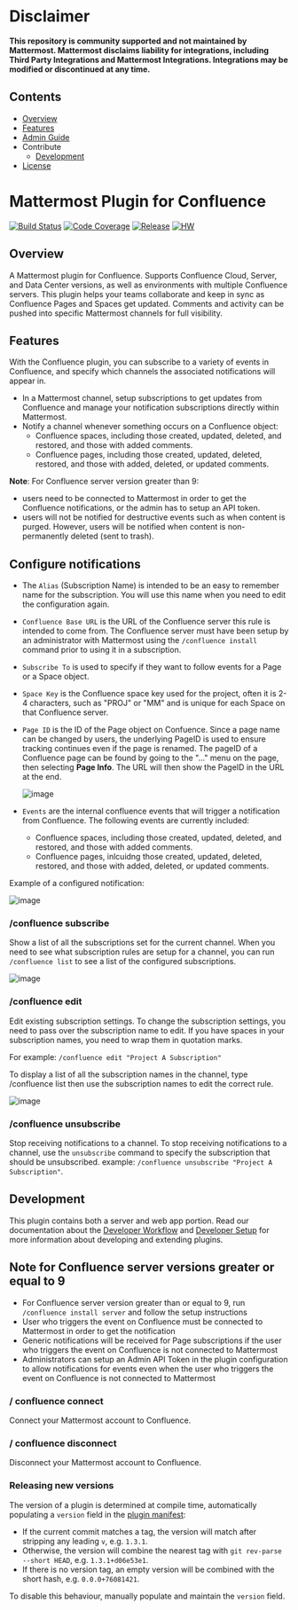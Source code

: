 # Disclaimer

**This repository is community supported and not maintained by Mattermost. Mattermost disclaims liability for integrations, including Third Party Integrations and Mattermost Integrations. Integrations may be modified or discontinued at any time.**

## Contents

- [Overview](#overview)
- [Features](#features)
- [Admin Guide](/docs/admin-guide.md)
- Contribute
  - [Development](#development)
- [License](/LICENSE)

# Mattermost Plugin for Confluence 

[![Build Status](https://img.shields.io/circleci/project/github/mattermost/mattermost-plugin-confluence/master)](https://circleci.com/gh/mattermost/mattermost-plugin-confluence)
[![Code Coverage](https://img.shields.io/codecov/c/github/mattermost/mattermost-plugin-confluence/master)](https://codecov.io/gh/mattermost/mattermost-plugin-confluence)
[![Release](https://img.shields.io/github/v/release/mattermost/mattermost-plugin-confluence)](https://github.com/mattermost/mattermost-plugin-confluence/releases/latest)
[![HW](https://img.shields.io/github/issues/mattermost/mattermost-plugin-confluence/Up%20For%20Grabs?color=dark%20green&label=Help%20Wanted)](https://github.com/mattermost/mattermost-plugin-confluence/issues?q=is%3Aissue+is%3Aopen+sort%3Aupdated-desc+label%3A%22Up+For+Grabs%22+label%3A%22Help+Wanted%22)

## Overview

A Mattermost plugin for Confluence. Supports Confluence Cloud, Server, and Data Center versions, as well as environments with multiple Confluence servers. This plugin helps your teams collaborate and keep in sync as Confluence Pages and Spaces get updated. Comments and activity can be pushed into specific Mattermost channels for full visibility. 

## Features

With the Confluence plugin, you can subscribe to a variety of events in Confluence, and specify which channels the associated notifications will appear in. 

- In a Mattermost channel, setup subscriptions to get updates from Confluence and manage your notification subscriptions directly within Mattermost.
- Notify a channel whenever something occurs on a Confluence object:
  - Confluence spaces, including those created, updated, deleted, and restored, and those with added comments.
  - Confluence pages, including those created, updated, deleted, restored, and those with added, deleted, or updated comments.

**Note**: For Confluence server version greater than 9:
- users need to be connected to Mattermost in order to get the Confluence notifications, or the admin has to setup an API token.
- users will not be notified for destructive events such as when content is purged. However, users will be notified when content is non-permanently deleted (sent to trash).

## Configure notifications

- The ``Alias`` (Subscription Name) is intended to be an easy to remember name for the subscription. You will use this name when you need to edit the configuration again. 

- `Confluence Base URL` is the URL of the Confluence server this rule is intended to come from. The Confluence server must have been setup by an administrator with Mattermost using the `/confluence install` command prior to using it in a subscription.

- `Subscribe To` is used to specify if they want to follow events for a Page or a Space object. 

- `Space Key` is the Confluence space key used for the project, often it is 2-4 characters, such as "PROJ" or "MM" and is unique for each Space on that Confluence server.

- `Page ID` is the ID of the Page object on Confuence. Since a page name can be changed by users, the underlying PageID is used to ensure tracking continues even if the page is renamed. The pageID of a Confluence page can be found by going to the "..." menu on the page, then selecting **Page Info**. The URL will then show the PageID in the URL at the end.

    ![image](https://github.com/mattermost/mattermost-plugin-confluence/assets/74422101/9314abd2-8562-456e-9661-7f23c91db206)
    
- `Events` are the internal confluence events that will trigger a notification from Confluence. The following events are currently included:
    - Confluence spaces, including those created, updated, deleted, and restored, and those with added comments.
    - Confluence pages, inlcuidng those created, updated, deleted, restored, and those with added, deleted, or updated comments.

Example of a configured notification:

![image](https://github.com/mattermost/mattermost-plugin-confluence/assets/74422101/33bc67f8-8d36-4e79-a386-7791f4dcd1ee)

### /confluence subscribe

Show a list of all the subscriptions set for the current channel. When you need to see what subscription rules are setup for a channel, you can run `/confluence list` to see a list of the configured subscriptions.

![image](https://github.com/mattermost/mattermost-plugin-confluence/assets/74422101/33c2a456-b7d1-41a2-ba55-53a492a7483c)

### /confluence edit

Edit existing subscription settings. To change the subscription settings, you need to pass over the subscription name to edit. If you have spaces in your subscription names, you need to wrap them in quotation marks. 

For example: `/confluence edit "Project A Subscription"`

To display a list of all the subscription names in the channel, type /confluence list then use the subscription names to edit the correct rule.  

![image](https://github.com/mattermost/mattermost-plugin-confluence/assets/74422101/81ec7a75-b6c1-4513-ad11-763f92416dc8)

### /confluence unsubscribe

Stop receiving notifications to a channel. To stop receiving notifications to a channel, use the `unsubscribe` command to specify the subscription that should be unsubscribed.
example: `/confluence unsubscribe "Project A Subscription"`.

## Development 

This plugin contains both a server and web app portion. Read our documentation about the [Developer Workflow](https://developers.mattermost.com/integrate/plugins/developer-workflow/) and [Developer Setup](https://developers.mattermost.com/integrate/plugins/developer-setup/) for more information about developing and extending plugins.

## Note for Confluence server versions greater or equal to 9

- For Confluence server version greater than or equal to 9, run `/confluence install server` and follow the setup instructions
- User who triggers the event on Confluence must be connected to Mattermost in order to get the notification
- Generic notifications will be received for Page subscriptions if the user who triggers the event on Confluence is not connected to Mattermost
- Administrators can setup an Admin API Token in the plugin configuration to allow notifications for events even when the user who triggers the event on Confluence is not connected to Mattermost

### / confluence connect

Connect your Mattermost account to Confluence.

### / confluence disconnect

Disconnect your Mattermost account to Confluence.

### Releasing new versions

The version of a plugin is determined at compile time, automatically populating a `version` field in the [plugin manifest](plugin.json):
* If the current commit matches a tag, the version will match after stripping any leading `v`, e.g. `1.3.1`.
* Otherwise, the version will combine the nearest tag with `git rev-parse --short HEAD`, e.g. `1.3.1+d06e53e1`.
* If there is no version tag, an empty version will be combined with the short hash, e.g. `0.0.0+76081421`.

To disable this behaviour, manually populate and maintain the `version` field.
